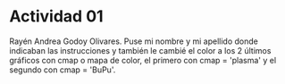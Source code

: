 # Actividad 01
Rayén Andrea Godoy Olivares. Puse mi nombre y mi apellido donde indicaban las instrucciones y también le cambié el color a los 2 últimos gráficos con cmap o mapa de color, el primero con cmap = 'plasma' y el segundo con cmap = 'BuPu'. 

